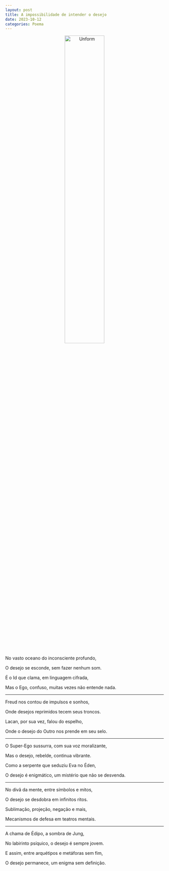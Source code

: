```yaml
---
layout: post
title: A impossibilidade de intender o desejo
date: 2023-10-12
categories: Poema
---
```


<p align="center">
<img src="{{ site.baseurl }}/images/2023-10-12-A-impossibilidade-de-intender-o-desejo.png" height="50%" width="50%" alt="Unform" />
</p>

No vasto oceano do inconsciente profundo,

O desejo se esconde, sem fazer nenhum som.

É o Id que clama, em linguagem cifrada,

Mas o Ego, confuso, muitas vezes não entende nada.

---

Freud nos contou de impulsos e sonhos,

Onde desejos reprimidos tecem seus troncos.

Lacan, por sua vez, falou do espelho,

Onde o desejo do Outro nos prende em seu selo.

---

O Super-Ego sussurra, com sua voz moralizante,

Mas o desejo, rebelde, continua vibrante.

Como a serpente que seduziu Eva no Éden,

O desejo é enigmático, um mistério que não se desvenda.

---

No divã da mente, entre símbolos e mitos,

O desejo se desdobra em infinitos ritos.

Sublimação, projeção, negação e mais,

Mecanismos de defesa em teatros mentais.

---

A chama de Édipo, a sombra de Jung,

No labirinto psíquico, o desejo é sempre jovem.

E assim, entre arquétipos e metáforas sem fim,

O desejo permanece, um enigma sem definição.